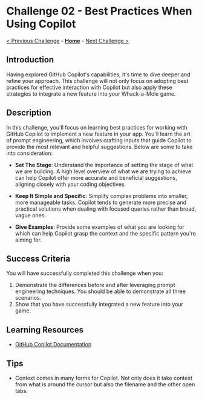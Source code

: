 # Challenge 02 - Best Practices When Using Copilot

[< Previous Challenge](./Challenge-01.md) - **[Home](../README.md)** - [Next Challenge >](./Challenge-03.md)

## Introduction
Having explored GitHub Copilot's capabilities, it's time to dive deeper and refine your approach. This challenge will not only focus on adopting best practices for effective interaction with Copilot but also apply these strategies to integrate a new feature into your Whack-a-Mole game.

## Description
In this challenge, you'll focus on learning best practices for working with GitHub Copilot to implement a new feature in your app. You'll learn the art of prompt engineering, which involves crafting inputs that guide Copilot to provide the most relevant and helpful suggestions. Below are some to take into consideration:

- **Set The Stage**: Understand the importance of setting the stage of what we are building. A high level overview of what we are trying to achieve can help Copilot offer more accurate and beneficial suggestions, aligning closely with your coding objectives.

- **Keep It Simple and Specific**: Simplify complex problems into smaller, more manageable tasks. Copilot tends to generate more precise and practical solutions when dealing with focused queries rather than broad, vague ones.

- **Give Examples**: Provide some examples of what you are looking for which can help Copilot grasp the context and the specific pattern you're aiming for. 

## Success Criteria
You will have successfully completed this challenge when you:

1. Demonstrate the differences before and after leveraging prompt engineering techniques.  You should be able to demonstrate all three scenarios.
2. Show that you have successfully integrated a new feature into your game.

## Learning Resources
- [GitHub Copilot Documentation](https://docs.github.com/en/copilot)

## Tips
- Context comes in many forms for Copilot.  Not only does it take context from what is around the cursor but also the filename and the other open tabs.
